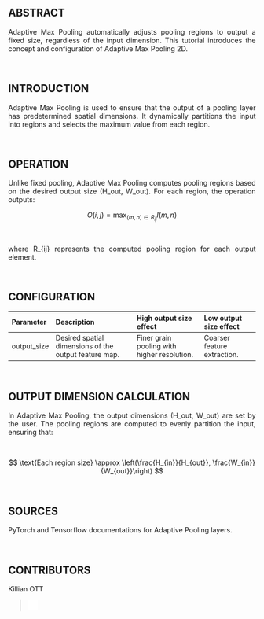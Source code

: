 ## ABSTRACT

<p align="justify">
Adaptive Max Pooling automatically adjusts pooling regions to output a fixed size, regardless of the input dimension. This tutorial introduces the concept and configuration of Adaptive Max Pooling 2D.
</p>

<br>

## INTRODUCTION

<p align="justify">
Adaptive Max Pooling is used to ensure that the output of a pooling layer has predetermined spatial dimensions. It dynamically partitions the input into regions and selects the maximum value from each region.
</p>

<br>

## OPERATION

<p align="justify">
Unlike fixed pooling, Adaptive Max Pooling computes pooling regions based on the desired output size (H_out, W_out). For each region, the operation outputs:
</p>

$$
O(i,j)= \max_{(m,n) \in R_{ij}} I(m,n)
$$

<br>

<p align="justify">
where R_{ij} represents the computed pooling region for each output element.
</p>

<br>

## CONFIGURATION

| Parameter         | Description                                                            | High output size effect                     | Low output size effect                |
| :---------------- | :--------------------------------------------------------------------- | :------------------------------------------ | :------------------------------------- |
| output_size       | Desired spatial dimensions of the output feature map.                 | Finer grain pooling with higher resolution. | Coarser feature extraction.            |

<br>

## OUTPUT DIMENSION CALCULATION

<p align="justify">
In Adaptive Max Pooling, the output dimensions (H_out, W_out) are set by the user. The pooling regions are computed to evenly partition the input, ensuring that:
</p>

<br>

$$
\text{Each region size} \approx \left(\frac{H_{in}}{H_{out}}, \frac{W_{in}}{W_{out}}\right)
$$

<br>

## SOURCES

PyTorch and Tensorflow documentations for Adaptive Pooling layers.

<br>

## CONTRIBUTORS

Killian OTT  
> <a href="https://www.linkedin.com/in/killian-ott/">
>  <img src="Logo/linkedin.png" alt="LinkedIn" width="20">
> </a>
